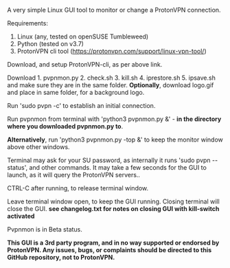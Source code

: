 A very simple Linux GUI tool to monitor or change a ProtonVPN connection.

Requirements:

1. Linux (any, tested on openSUSE Tumbleweed)
2. Python (tested on v3.7)
3. ProtonVPN cli tool (https://protonvpn.com/support/linux-vpn-tool/)

Download, and setup ProtonVPN-cli, as per above link. 

Download 	1.	pvpnmon.py
					2.	check.sh
					3.	kill.sh
					4.	iprestore.sh
					5.	ipsave.sh
	and make sure they are in the same folder. 
	**Optionally**, download logo.gif and place in same folder, for a background logo.

Run 'sudo pvpn -c' to establish an initial connection.

Run pvpnmon from terminal with 'python3 pvpnmon.py &'  -  **in the directory where you downloaded pvpnmon.py to**.

**Alternatively**, run 'python3 pvpnmon.py -top &' to keep the monitor window above other windows.

Terminal may ask for your SU password, as internally it runs 'sudo pvpn --status', and other commands.  It may take a few seconds for the GUI to launch, as it will query the ProtonVPN servers..

CTRL-C after running, to release terminal window.

Leave terminal window open, to keep the GUI running. Closing terminal will close the GUI. **see changelog.txt for notes on closing GUI with kill-switch activated**

Pvpnmon is in Beta status.

**This GUI is a 3rd party program, and in no way supported or endorsed by ProtonVPN.
Any issues, bugs, or complaints should be directed to this GitHub repository, not to ProtonVPN.**

